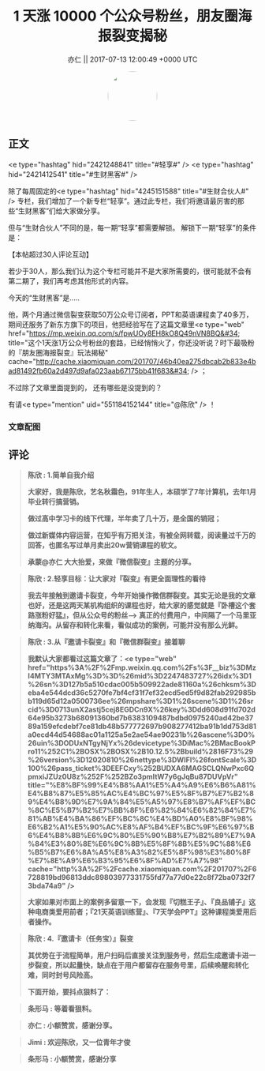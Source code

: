 <h1 align="center">1 天涨 10000 个公众号粉丝，朋友圈海报裂变揭秘</h1>




<p align="center">
    <a>亦仁 || 2017-07-13 12:00:49 &#43;0000 UTC</a>
</p>

<div align="center">
    <img src="https://images.zsxq.com/Fn3NQqCN8nuGF86yZPXSbEsl0mb3?e=1590940799&amp;token=kIxbL07-8jAj8w1n4s9zv64FuZZNEATmlU_Vm6zD:pfbNc8W3hS0oYG_hyXXh_rHMHuc=" width="100" height="100" style="border:1px solid;border-radius:50%; color:#ffffff"/>
</div>




## 正文

<div>
&lt;e type=&#34;hashtag&#34; hid=&#34;2421248841&#34; title=&#34;#轻享#&#34; /&gt;  &lt;e type=&#34;hashtag&#34; hid=&#34;2421412541&#34; title=&#34;#生财黑客#&#34; /&gt;  

除了每周固定的&lt;e type=&#34;hashtag&#34; hid=&#34;4245151588&#34; title=&#34;#生财合伙人#&#34; /&gt;  专栏，我们增加了一个新专栏“轻享”。通过此专栏，我们将邀请最厉害的那些“生财黑客”们给大家做分享。

但与“生财合伙人”不同的是，每一期“轻享”都需要解锁。 解锁下一期“轻享”的条件是：

【本帖超过30人评论互动】

若少于30人，那么我们认为这个专栏可能并不是大家所需要的，很可能就不会有第二期了，我们再考虑其他形式的内容。

今天的“生财黑客”是.....

他，两个月通过微信裂变获取50万公众号订阅者，PPT和英语课程卖了40多万，期间还服务了新东方旗下的项目，他把经验写在了这篇文章里&lt;e type=&#34;web&#34; href=&#34;https://mp.weixin.qq.com/s/fpwUOy8EH8kO8Q49nVN8BQ&#34; title=&#34;这个1天涨1万公众号粉丝的套路，已经悄悄火了，你还没听说？时下最吸粉的『朋友圈海报裂变』玩法揭秘&#34; cache=&#34;http://cache.xiaomiquan.com/201707/46b40ea275dbcab2b833e4bad81492fb60a2d497d9afa023aab67175bb41f683&#34; /&gt; ；

不过除了文章里面提到的， 还有哪些是没提到的？ 

有请&lt;e type=&#34;mention&#34; uid=&#34;551184152144&#34; title=&#34;@陈欣&#34; /&gt;  ！
</div>

### 文章配图

<div class="image" align="center">

</div>


## 评论

<div align="left">
<div>

<blockquote >
<span> <strong>陈欣 : 1.简单自我介绍 

大家好，我是陈欣，艺名秋霜色，91年生人，本硕学了7年计算机，去年1月毕业转行搞营销。

做过高中学习卡的线下代理，半年卖了几十万，是全国的销冠；

做过新媒体内容运营，在知乎有万把关注，有被全网转载，阅读量过千万的回答，也匿名写过单月卖出20w营销课程的软文。

承蒙@亦仁 大大抬爱，来做『微信裂变』主题的分享。 </strong></span>
</blockquote>

<blockquote >
<span> <strong>陈欣 : 2.轻享目标：让大家对『裂变』有更全面理性的看待

我去年接触到邀请卡裂变，今年开始操作微信群裂变。其实无论是我的文章也好，还是这两天某机构组织的课程也好，给大家的感觉就是『卧槽这个套路涨粉好猛』，但从公众号的粉丝—&gt; 真正的付费用户，中间隔了一个马里亚纳海沟。从留存和转化来看，看似成功的案例，可能并没有那么光鲜。 </strong></span>
</blockquote>

<blockquote >
<span> <strong>陈欣 : 3.从『邀请卡裂变』和『微信群裂变』接着聊

我默认大家都看过这篇文章了：&lt;e type=&#34;web&#34; href=&#34;https%3A%2F%2Fmp.weixin.qq.com%2Fs%3F__biz%3DMzI4MTY3MTAxMg%3D%3D%26mid%3D2247483727%26idx%3D1%26sn%3D127b5a510cdac005b509922ade81160a%26chksm%3Deba4e544dcd36c5270fe7bf4cf31f7ef32ecd5ed5f9d82fab292985bb119d65d12a0500736ee%26mpshare%3D1%26scene%3D1%26srcid%3D0713unX2astj5cej8EGDCn9X%26key%3Ddd608d91fd702d64e95b3273b68091360bd7b6383109487bdbd0975240ad42be3789a159efcdebf7ce81db48b577772697b908277412ba91b1dd753d81a0ecd44d54688ac01a1125a5e2ae54ae90231b%26ascene%3D0%26uin%3DODUxNTgyNjYx%26devicetype%3DiMac%2BMacBookPro11%252C1%2BOSX%2BOSX%2B10.12.5%2Bbuild%2816F73%29%26version%3D12020810%26nettype%3DWIFI%26fontScale%3D100%26pass_ticket%3DEEFCxy%252BUDXA6MAGSCLQNwPxc6QpmxiJZUz0U8z%252F%252BZo3pmItW7y6gJqBu87DUVpVr&#34; title=&#34;%E8%BF%99%E4%B8%AA1%E5%A4%A9%E6%B6%A81%E4%B8%87%E5%85%AC%E4%BC%97%E5%8F%B7%E7%B2%89%E4%B8%9D%E7%9A%84%E5%A5%97%E8%B7%AF%EF%BC%8C%E5%B7%B2%E7%BB%8F%E6%82%84%E6%82%84%E7%81%AB%E4%BA%86%EF%BC%8C%E4%BD%A0%E8%BF%98%E6%B2%A1%E5%90%AC%E8%AF%B4%EF%BC%9F%E6%97%B6%E4%B8%8B%E6%9C%80%E5%90%B8%E7%B2%89%E7%9A%84%E3%80%8E%E6%9C%8B%E5%8F%8B%E5%9C%88%E6%B5%B7%E6%8A%A5%E8%A3%82%E5%8F%98%E3%80%8F%E7%8E%A9%E6%B3%95%E6%8F%AD%E7%A7%98&#34; cache=&#34;http%3A%2F%2Fcache.xiaomiquan.com%2F201707%2F6728819bd96813ddc89803977331755fd77a77d0e22c8f72ba0732f73bda74a9&#34; /&gt;

大家如果对市面上的案例多留意一下，会发现『切糕王子』、『良品铺子』这种电商类爱用前者；『21天英语训练营』、『7天学会PPT』这种课程类爱用后者操作。 </strong></span>
</blockquote>

<blockquote >
<span> <strong>陈欣 : 4.『邀请卡（任务宝）』裂变

其优势在于流程简单，用户扫码后直接关注到服务号，然后生成邀请卡进一步裂变，所以起量快，缺点在于用户都留存在服务号里，后续唤醒和转化难，同时封号风险高。

下面开始，要抖点狠料了： </strong></span>
</blockquote>

<blockquote >
<span> <strong>条形马 : 等着看狠料。 </strong></span>
</blockquote>

<blockquote >
<span> <strong>亦仁 : 小额赞赏，感谢分享。 </strong></span>
</blockquote>

<blockquote >
<span> <strong>Jimi : 欢迎陈欣，又一位青年才俊 </strong></span>
</blockquote>

<blockquote >
<span> <strong>条形马 : 小额赞赏，感谢分享 </strong></span>
</blockquote>

</div>
</div>
